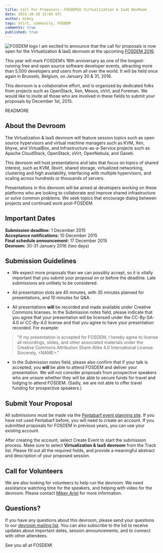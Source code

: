 ```yaml
---
title: Call For Proposals--FOSDEM16 Virtualization & IaaS DevRoom
date: 2015-10-28 15:04 UTC
author: mikey
tags: oVirt, community, FOSDEM
comments: true
published: true
---
```

![FOSDEM logo](blog/fosdem2015.png) I am excited to announce that the call for proposals is now open for the Virtualization & IaaS devroom at the upcoming [FOSDEM 2016](https://fosdem.org/2016/).

This year will mark FOSDEM’s 16th anniversary as one of the longest-running free and open source software developer events, attracting more than 5,000 developers and users from all over the world. It will be held once again in Brussels, Belgium, on January 30 & 31, 2016.

This devroom is a collaborative effort, and is organized by dedicated folks from projects such as OpenStack, Xen, Mesos, oVirt, and Foreman. We would like to invite all those who are involved in these fields to submit your proposals by December 1st, 2015.

READMORE

## About the Devroom

The Virtualization & IaaS devroom will feature session topics such as open source hypervisors and virtual machine managers such as KVM, Xen, bhyve, and VirtualBox, and Infrastructure-as-a-Service projects such as Apache CloudStack, OpenStack, oVirt, OpenNebula, and Ganeti.

This devroom will host presentations and labs that focus on topics of shared interest, such as KVM, libvirt, shared storage, virtualized networking, clustering and high availability, interfacing with multiple hypervisors, and scaling across hundreds or thousands of servers.

Presentations in this devroom will be aimed at developers working on these platforms who are looking to collaborate and improve shared infrastructure or solve common problems. We seek topics that encourage dialog between projects and continued work post-FOSDEM.

## Important Dates

**Submission deadline:** 1 December 2015<br>
**Acceptance notifications:** 10 December 2015<br>
**Final schedule announcement:** 17 December 2015<br>
**Devroom:** 30-31 January 2016 (two days)

## Submission Guidelines

* We expect more proposals than we can possibly accept, so it is vitally important that you submit your proposal on or before the deadline. Late submissions are unlikely to be considered.

* All presentation slots are 45 minutes, with 35 minutes planned for presentations, and 10 minutes for Q&A.

* All presentations **will** be recorded and made available under Creative Commons licenses. In the Submission notes field, please indicate that you agree that your presentation will be licensed under the CC-By-SA-4.0 or CC-By-4.0 license and that you agree to have your presentation recorded. For example:

> "If my presentation is accepted for FOSDEM, I hereby agree to license all recordings, slides, and other associated materials under the Creative Commons Attribution Share-Alike 4.0 International License. Sincerely, \<NAME\>."

* In the *Submission notes* field, please also confirm that if your talk is accepted, you **will** be able to attend FOSDEM and deliver your presentation. We will not consider proposals from prospective speakers who are unsure whether they will be able to secure funds for travel and lodging to attend FOSDEM. (Sadly, we are not able to offer travel funding for prospective speakers.)

## Submit Your Proposal

All submissions must be made via the [Pentabarf event planning site](https://penta.fosdem.org/submission/FOSDEM16). If you have not used Pentabarf before, you will need to create an account. If you submitted proposals for FOSDEM in previous years, you can use your existing account.

After creating the account, select Create Event to start the submission process. Make sure to select **Virtualization & IaaS devroom** from the Track list. Please fill out all the required fields, and provide a meaningful abstract and description of your proposed session.

## Call for Volunteers

We are also looking for volunteers to help run the devroom. We need assistance watching time for the speakers, and helping with video for the devroom. Please contact [Mikey Ariel](mailto:mariel@redhat.com) for more information.

## Questions?

If you have any questions about this devroom, please send your questions to our [devroom mailing list](mailto:iaas-virt-devroom@lists.fosdem.org). You can also subscribe to the list to receive updates about important dates, session announcements, and to connect with other attendees.

See you all at FOSDEM!
